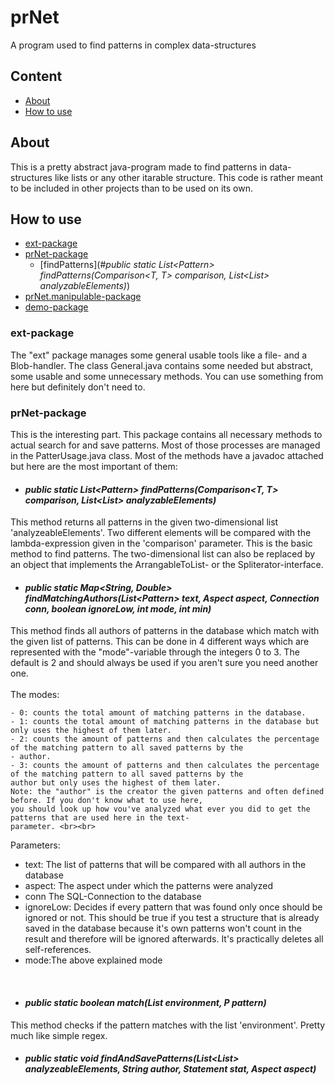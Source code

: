 # prNet
A program used to find patterns in complex data-structures

## Content
- [About](#about)
- [How to use](#how-to-use)

## About
This is a pretty abstract java-program made to find patterns in data-structures like lists or any other itarable structure. This code is rather meant to be included in other projects than to be used on its own.

## How to use
 - [ext-package](#ext-package)
 - [prNet-package](#prNet-package)
   - [findPatterns](#*public static <T> List<Pattern<T>> findPatterns(Comparison<T, T> comparison, List<List<T>> analyzableElements)*)
 - [prNet.manipulable-package](#prNet.manipulable-package)
 - [demo-package](#demo-package)

### ext-package
The "ext" package manages some general usable tools like a file- and a Blob-handler. The class General.java contains some needed but abstract, some usable and some unnecessary methods. You can use something from here but definitely don't need to.

### prNet-package
This is the interesting part. This package contains all necessary methods to actual search for and save patterns. Most of those processes are managed in the PatterUsage.java class. Most of the methods have a javadoc attached but here are the most important of them:

- #### *public static <T> List<Pattern<T>> findPatterns(Comparison<T, T> comparison, List<List<T>> analyzableElements)* <br>
This method returns all patterns in the given two-dimensional list 'analyzeableElements'. Two different elements will be compared with the lambda-expression given in the 'comparison' parameter. This is the basic method to find patterns. The two-dimensional list can also be replaced by an object that implements the ArrangableToList- or the Spliterator-interface.

- #### *public static <T> Map<String, Double> findMatchingAuthors(List<Pattern<T>> text, Aspect<T> aspect, Connection conn, boolean ignoreLow, int mode, int min)*<br>
This method finds all authors of patterns in the database which match with the given list of patterns.
This can be done in 4 different ways which are represented with the "mode"-variable through the integers 0 to 3. The default is 2 and should always be used if you aren't sure you need another one.<br><br>
The modes:
 
    - 0: counts the total amount of matching patterns in the database.
    - 1: counts the total amount of matching patterns in the database but only uses the highest of them later.
    - 2: counts the amount of patterns and then calculates the percentage of the matching pattern to all saved patterns by the
    - author.
    - 3: counts the amount of patterns and then calculates the percentage of the matching pattern to all saved patterns by the
    author but only uses the highest of them later.
    Note: the "author" is the creator the given patterns and often defined before. If you don't know what to use here,
    you should look up how vou've analyzed what ever you did to get the patterns that are used here in the text-
    parameter. <br><br>
Parameters:
 
  - text: The list of patterns that will be compared with all authors in the database
  - aspect: The aspect under which the patterns were analyzed
  - conn The SQL-Connection to the database
  - ignoreLow: Decides if every pattern that was found only once should be ignored or not. This should be true if you test a structure that is already saved in the database because it's own patterns won't count in the result and therefore will be ignored afterwards. It's practically deletes all self-references.
  - mode:The above explained mode
 <br>
 
 
- #### *public static boolean match(List<T> environment, P pattern)*<br>
 This method checks if the pattern matches with the list 'environment'. Pretty much like simple regex.
 
- #### *public static void findAndSavePatterns(List<List<T>> analyzeableElements, String author, Statement stat, Aspect<T> aspect)*<br>
 
  

